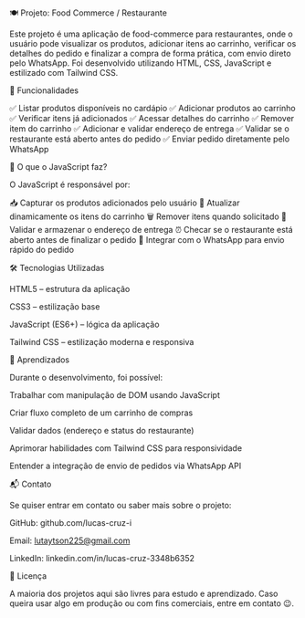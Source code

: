 🍽️ Projeto: Food Commerce / Restaurante

Este projeto é uma aplicação de food-commerce para restaurantes, onde o usuário pode visualizar os produtos, adicionar itens ao carrinho, verificar os detalhes do pedido e finalizar a compra de forma prática, com envio direto pelo WhatsApp.
Foi desenvolvido utilizando HTML, CSS, JavaScript e estilizado com Tailwind CSS.

📁 Funcionalidades

✅ Listar produtos disponíveis no cardápio
✅ Adicionar produtos ao carrinho
✅ Verificar itens já adicionados
✅ Acessar detalhes do carrinho
✅ Remover item do carrinho
✅ Adicionar e validar endereço de entrega
✅ Validar se o restaurante está aberto antes do pedido
✅ Enviar pedido diretamente pelo WhatsApp

🧠 O que o JavaScript faz?

O JavaScript é responsável por:

📥 Capturar os produtos adicionados pelo usuário
🛒 Atualizar dinamicamente os itens do carrinho
🗑️ Remover itens quando solicitado
📍 Validar e armazenar o endereço de entrega
⏰ Checar se o restaurante está aberto antes de finalizar o pedido
📲 Integrar com o WhatsApp para envio rápido do pedido

🛠️ Tecnologias Utilizadas

HTML5 – estrutura da aplicação

CSS3 – estilização base

JavaScript (ES6+) – lógica da aplicação

Tailwind CSS – estilização moderna e responsiva

🧠 Aprendizados

Durante o desenvolvimento, foi possível:

Trabalhar com manipulação de DOM usando JavaScript

Criar fluxo completo de um carrinho de compras

Validar dados (endereço e status do restaurante)

Aprimorar habilidades com Tailwind CSS para responsividade

Entender a integração de envio de pedidos via WhatsApp API

📬 Contato

Se quiser entrar em contato ou saber mais sobre o projeto:

GitHub: github.com/lucas-cruz-i

Email: lutaytson225@gmail.com

LinkedIn: linkedin.com/in/lucas-cruz-3348b6352

📄 Licença

A maioria dos projetos aqui são livres para estudo e aprendizado. Caso queira usar algo em produção ou com fins comerciais, entre em contato 😉.
